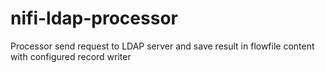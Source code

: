 # nifi-ldap-processor
Processor send request to LDAP server and save result in flowfile content with configured record writer
